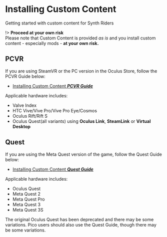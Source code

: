 # Installing Custom Content

Getting started with custom content for Synth Riders

!> **Proceed at your own risk**  
Please note that Custom Content is provided _as is_ and you install custom content - especially mods - **at your own risk.**

## PCVR

If you are using SteamVR or the PC version in the Oculus Store, follow the PCVR Guide below:

- [Installing Custom Content _**PCVR Guide**_](/installing-custom-content/pcvr/)

Applicable hardware includes:

- Valve Index
- HTC Vive/Vive Pro/Vive Pro Eye/Cosmos
- Oculus Rift/Rift S
- Oculus Quest(all variants) using **Oculus Link**, **SteamLink** or **Virtual Desktop**

## Quest

If you are using the Meta Quest version of the game, follow the Quest Guide below:

- [Installing Custom Content _**Quest Guide**_](/installing-custom-content/quest/)

Applicable hardware includes:
- Oculus Quest
- Meta Quest 2
- Meta Quest Pro
- Meta Quest 3
- Meta Quest 3S 

The original Oculus Quest has been deprecated and there may be some variations.
Pico users should also use the Quest Guide, though there may be some variations.
